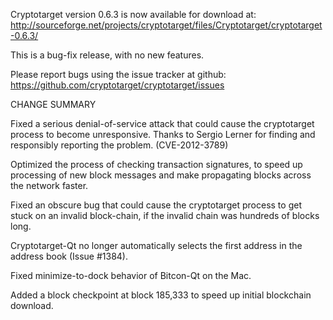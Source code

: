 Cryptotarget version 0.6.3 is now available for download at:
  http://sourceforge.net/projects/cryptotarget/files/Cryptotarget/cryptotarget-0.6.3/

This is a bug-fix release, with no new features.

Please report bugs using the issue tracker at github:
  https://github.com/cryptotarget/cryptotarget/issues

CHANGE SUMMARY

Fixed a serious denial-of-service attack that could cause the
cryptotarget process to become unresponsive. Thanks to Sergio Lerner
for finding and responsibly reporting the problem. (CVE-2012-3789)

Optimized the process of checking transaction signatures, to
speed up processing of new block messages and make propagating
blocks across the network faster.

Fixed an obscure bug that could cause the cryptotarget process to get
stuck on an invalid block-chain, if the invalid chain was
hundreds of blocks long.

Cryptotarget-Qt no longer automatically selects the first address
in the address book (Issue #1384).

Fixed minimize-to-dock behavior of Bitcon-Qt on the Mac.

Added a block checkpoint at block 185,333 to speed up initial
blockchain download.
